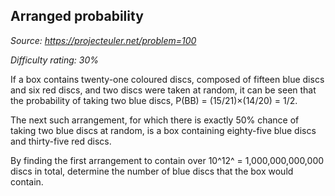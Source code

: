Arranged probability
--------------------

*Source: https://projecteuler.net/problem=100*


*Difficulty rating: 30%*

If a box contains twenty-one coloured discs, composed of fifteen blue
discs and six red discs, and two discs were taken at random, it can be
seen that the probability of taking two blue discs, P(BB) =
(15/21)×(14/20) = 1/2.

The next such arrangement, for which there is exactly 50% chance of
taking two blue discs at random, is a box containing eighty-five blue
discs and thirty-five red discs.

By finding the first arrangement to contain over 10^12^ =
1,000,000,000,000 discs in total, determine the number of blue discs
that the box would contain.
